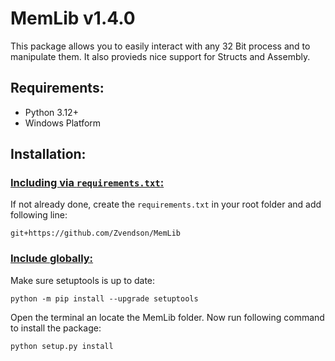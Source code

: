 # **MemLib v1.4.0**

This package allows you to easily interact with any 32 Bit process and to manipulate them. 
It also provieds nice support for Structs and Assembly.

## Requirements:

- Python 3.12+
- Windows Platform

## Installation:


### <ins>**Including via `requirements.txt`:**</ins>
If not already done, create the `requirements.txt` in your root folder and add following line:
```
git+https://github.com/Zvendson/MemLib
```

### <ins>**Include globally:**</ins>
Make sure setuptools is up to date:
```
python -m pip install --upgrade setuptools
```

Open the terminal an locate the MemLib folder. Now run following command to install the package:
```
python setup.py install
```



